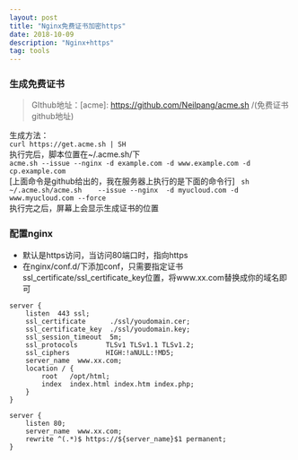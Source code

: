 ```yaml
---
layout: post
title: "Nginx免费证书加密https"
date: 2018-10-09
description: "Nginx+https"
tag: tools
---
```


### 生成免费证书

> GIthub地址：[acme]: https://github.com/Neilpang/acme.sh /(免费证书github地址)
       

生成方法：    
    `curl https://get.acme.sh | SH`   
    执行完后，脚本位置在~/.acme.sh/下    
    `acme.sh --issue --nginx -d example.com -d www.example.com -d cp.example.com`    
    [上面命令是github给出的，我在服务器上执行的是下面的命令行] 
    ` sh  ~/.acme.sh/acme.sh    --issue --nginx  -d myucloud.com -d www.myucloud.com --force`   
    执行完之后，屏幕上会显示生成证书的位置    

### 配置nginx

* 默认是https访问，当访问80端口时，指向https
* 在nginx/conf.d/下添加conf，只需要指定证书ssl_certificate/ssl_certificate_key位置，将www.xx.com替换成你的域名即可

```
server {
    listen  443 ssl;
    ssl_certificate      ./ssl/youdomain.cer;
    ssl_certificate_key  ./ssl/youdomain.key;
    ssl_session_timeout  5m;
    ssl_protocols       TLSv1 TLSv1.1 TLSv1.2;
    ssl_ciphers         HIGH:!aNULL:!MD5;
    server_name  www.xx.com;
    location / {
        root   /opt/html;
        index  index.html index.htm index.php;
    }
}

server {
    listen 80;
    server_name  www.xx.com;
    rewrite ^(.*)$ https://${server_name}$1 permanent;
}
```